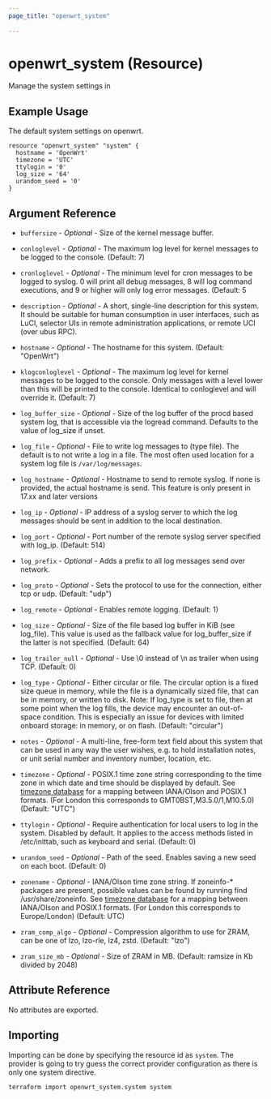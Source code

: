 ```yaml
---
page_title: "openwrt_system"
  
---
```


# openwrt_system (Resource)

Manage the system settings in 

## Example Usage

The default system settings on openwrt.

```hcl
resource "openwrt_system" "system" {
  hostname = 'OpenWrt'
  timezone = 'UTC'
  ttylogin = '0'
  log_size = '64'
  urandom_seed = '0'
}
```

## Argument Reference

* `buffersize` - *Optional* - Size of the kernel message buffer.

* `conloglevel` - *Optional* - The maximum log level for kernel messages to be logged to the console. (Default: 7)

* `cronloglevel` - *Optional* - The minimum level for cron messages to be logged to syslog. 0 will print all debug messages, 8 will log command executions, and 9 or higher will only log error messages. (Default: 5

* `description` - *Optional* - A short, single-line description for this system. It should be suitable for human consumption in user interfaces, such as LuCI, selector UIs in remote administration applications, or remote UCI (over ubus RPC).

* `hostname` - *Optional* - The hostname for this system. (Default: "OpenWrt")

* `klogconloglevel` - *Optional* - The maximum log level for kernel messages to be logged to the console. Only messages with a level lower than this will be printed to the console. Identical to conloglevel and will override it. (Default: 7)

* `log_buffer_size` - *Optional* - Size of the log buffer of the procd based system log, that is accessible via the logread command. Defaults to the value of log_size if unset.

* `log_file` - *Optional* - File to write log messages to (type file). The default is to not write a log in a file. The most often used location for a system log file is `/var/log/messages`.

* `log_hostname` - *Optional* - Hostname to send to remote syslog. If none is provided, the actual hostname is send. This feature is only present in 17.xx and later versions

* `log_ip` - *Optional* - IP address of a syslog server to which the log messages should be sent in addition to the local destination.

* `log_port` - *Optional* - Port number of the remote syslog server specified with log_ip. (Default: 514)

* `log_prefix` - *Optional* - Adds a prefix to all log messages send over network.

* `log_proto` - *Optional* - Sets the protocol to use for the connection, either tcp or udp. (Default: "udp")

* `log_remote` - *Optional* - Enables remote logging. (Default: 1)

* `log_size` - *Optional* - Size of the file based log buffer in KiB (see log_file). This value is used as the fallback value for log_buffer_size if the latter is not specified. (Default: 64)

* `log_trailer_null` - *Optional* - Use \0 instead of \n as trailer when using TCP. (Default: 0)

* `log_type` - *Optional* - Either circular or file. The circular option is a fixed size queue in memory, while the file is a dynamically sized file, that can be in memory, or written to disk. Note: If log_type is set to file, then at some point when the log fills, the device may encounter an out-of-space condition. This is especially an issue for devices with limited onboard storage: in memory, or on flash. (Default: "circular")

* `notes` - *Optional* - A multi-line, free-form text field about this system that can be used in any way the user wishes, e.g. to hold installation notes, or unit serial number and inventory number, location, etc.

* `timezone` - *Optional* - POSIX.1 time zone string corresponding to the time zone in which date and time should be displayed by default. See [timezone database](https://github.com/openwrt/luci/blob/master/modules/luci-lua-runtime/luasrc/sys/zoneinfo/tzdata.lua) for a mapping between IANA/Olson and POSIX.1 formats. (For London this corresponds to GMT0BST,M3.5.0/1,M10.5.0) (Default: "UTC")

* `ttylogin` - *Optional* - Require authentication for local users to log in the system. Disabled by default. It applies to the access methods listed in /etc/inittab, such as keyboard and serial. (Default: 0)

* `urandom_seed` - *Optional* - Path of the seed. Enables saving a new seed on each boot. (Default: 0)

* `zonename` - *Optional* - IANA/Olson time zone string. If zoneinfo-* packages are present, possible values can be found by running find /usr/share/zoneinfo. See [timezone database](https://github.com/openwrt/luci/blob/master/modules/luci-lua-runtime/luasrc/sys/zoneinfo/tzdata.lua) for a mapping between IANA/Olson and POSIX.1 formats. (For London this corresponds to Europe/London) (Default: UTC)

* `zram_comp_algo` - *Optional* - Compression algorithm to use for ZRAM, can be one of lzo, lzo-rle, lz4, zstd. (Default: "lzo")

* `zram_size_mb` - *Optional* - Size of ZRAM in MB. (Default: ramsize in Kb divided by 2048)

## Attribute Reference

No attributes are exported.

## Importing

Importing can be done by specifying the resource id as `system`. The provider is
going to try guess the correct provider configuration as there is only one
system directive.

```shell
terraform import openwrt_system.system system
```

